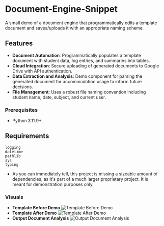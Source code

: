 # Document-Engine-Snippet
A small demo of a document engine that programmatically edits a template document and saves/uploads it with an appropriate naming scheme.

## Features  
- **Document Automation**: Programmatically populates a template document with student data, log entries, and summaries into tables.
- **Cloud Integration**: Secure uploading of generated documents to Google Drive with API authentication.
- **Data Extraction and Analysis**: Demo component for parsing the generated document for accommodation usage to inform future decisions.
- **File Management**: Uses a robust file naming convention including student name, date, subject, and current user.

### Prerequisites  
- Python 3.11.9+ 

## Requirements  

```
logging
datetime
pathlib
sys
typing
```
- As you can immediately tell, this project is missing a sizeable amount of dependencies, as it's part of a much larger proprietary project. It is meant for demonstration purposes only.

### Visuals
- **Template Before Demo**
![Template Before Demo](https://i.imgur.com/qqPGs5M.png)
- **Template After Demo**
![Template After Demo](https://i.imgur.com/KLiz436.png)
- **Output Document Analysis**
![Output Document Analysis](https://i.imgur.com/Ayk98QM.png)
